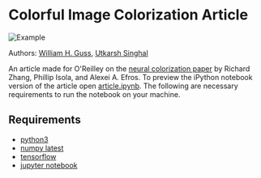 # Colorful Image Colorization Article
![Example](http://i.imgur.com/dPi1o1W.png)

Authors: [William H. Guss](wguss.ml), [Utkarsh Singhal](.)

An article made for O'Reilley on the [neural colorization paper](http://richzhang.github.io/colorization/) by Richard Zhang, Phillip Isola, and Alexei A. Efros. To preview the iPython notebook version of the article open [article.ipynb](article.ipynb). The following are necessary requirements to run the notebook on your machine.

## Requirements
* [python3](https://www.python.org/downloads/)
* [numpy latest](http://www.numpy.org/)
* [tensorflow](https://www.tensorflow.org/)
* [jupyter notebook](http://jupyter.readthedocs.io/en/latest/install.html)
